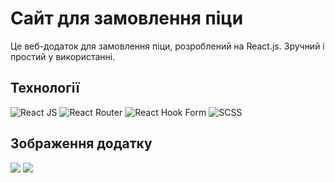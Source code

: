 # Сайт для замовлення піци

Це веб-додаток для замовлення піци, розроблений на React.js. Зручний і простий у використанні.

## Технології

![React JS](https://img.shields.io/badge/react-%2320232a.svg?style=flat-square&logo=react&logoColor=%2361DAFB)
![React Router](https://img.shields.io/badge/React_Router-CA4245?style=flat-square&logo=react-router&logoColor=white)
![React Hook Form](https://img.shields.io/badge/React%20Hook%20Form-%23EC5990.svg?style=flat-square&logo=reacthookform&logoColor=white)
![SCSS](https://img.shields.io/badge/-Scss-eee?style=flat-square&logo=sass)

## Зображення додатку

![](https://i.ibb.co/nbh4nsq/image.png)
![](https://i.ibb.co/KstgzDt/image.png)
